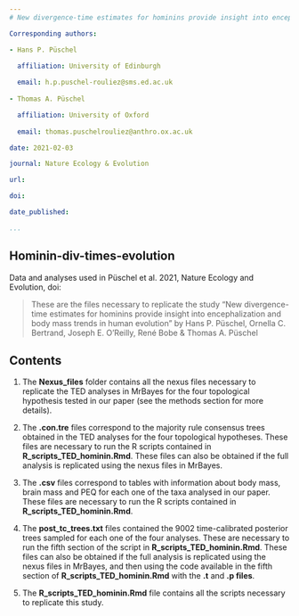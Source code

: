 ```yaml
---
# New divergence-time estimates for hominins provide insight into encephalization and body mass trends in human evolution #

Corresponding authors:

- Hans P. Püschel

  affiliation: University of Edinburgh
  
  email: h.p.puschel-rouliez@sms.ed.ac.uk
  
- Thomas A. Püschel 

  affiliation: University of Oxford
  
  email: thomas.puschelrouliez@anthro.ox.ac.uk 

date: 2021-02-03

journal: Nature Ecology & Evolution

url: 

doi: 

date_published: 

...
```


## Hominin-div-times-evolution ##

Data and analyses used in Püschel et al. 2021, Nature Ecology and Evolution, doi:

>These are the files necessary to replicate the study “New divergence-time estimates for hominins provide insight into encephalization and body mass trends in human evolution” by Hans P. Püschel, Ornella C. Bertrand, Joseph E. O’Reilly, René Bobe & Thomas A. Püschel

## Contents ##

1) The **Nexus_files** folder contains all the nexus files necessary to replicate the TED analyses in MrBayes for the four topological hypothesis tested in our paper (see the methods section for more details). 

2) The **.con.tre** files correspond to the majority rule consensus trees obtained in the TED analyses for the four topological hypotheses. These files are necessary to run the R scripts contained in **R_scripts_TED_hominin.Rmd**. These files can also be obtained if the full analysis is replicated using the nexus files in MrBayes.

3) The **.csv** files correspond to tables with information about body mass, brain mass and PEQ for each one of the taxa analysed in our paper. These files are necessary to run the R scripts contained in **R_scripts_TED_hominin.Rmd**.

4) The **post_tc_trees.txt** files contained the 9002 time-calibrated posterior trees sampled for each one of the four analyses. These are necessary to run the fifth section of the script in **R_scripts_TED_hominin.Rmd**. These files can also be obtained if the full analysis is replicated using the nexus files in MrBayes, and then using the code available in the fifth section of **R_scripts_TED_hominin.Rmd** with the **.t** and **.p files**. 

5) The **R_scripts_TED_hominin.Rmd** file contains all the scripts necessary to replicate this study.
